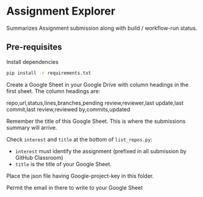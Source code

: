 # Assignment Explorer

Summarizes Assignment submission along with build / workflow-run status.

## Pre-requisites

Install dependencies

```bash
pip install -r requirements.txt
```

Create a Google Sheet in your Google Drive with column headings in the first sheet. The column headings are:

repo,url,status,lines,branches,pending review,reviewer,last update,last commit,last review,reviewed by,commits,updated

Remember the title of this Google Sheet. This is where the submissions summary will arrive.

Check `interest` and `title` at the bottom of `list_repos.py`:

- `interest` must identify the assignment (prefixed in all submission by GitHub Classroom)
- `title` is the title of your Google Sheet.

Place the json file having Google-project-key in this folder.

Permit the email in there to write to your Google Sheet
